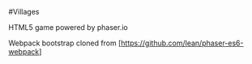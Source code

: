 #Villages

HTML5 game powered by phaser.io

Webpack bootstrap cloned from [https://github.com/lean/phaser-es6-webpack]